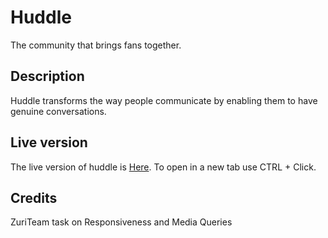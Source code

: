 # Huddle
The community that brings fans together. 

## Description
Huddle transforms the way people communicate by enabling them to have genuine conversations.

## Live version
The live version of huddle is [Here](https://arthurbazz.github.io/huddle/).
To open in a new tab use CTRL + Click.

## Credits
ZuriTeam task on Responsiveness and Media Queries
